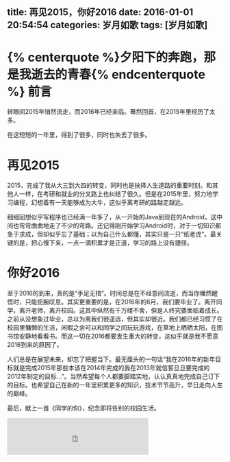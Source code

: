 title: 再见2015，你好2016
date: 2016-01-01 20:54:54
categories: 岁月如歌
tags: [岁月如歌]
---
{% centerquote %}夕阳下的奔跑，那是我逝去的青春{% endcenterquote %}
前言
======
转眼间2015年悄然流走，而2016年已经来临。蓦然回首，在2015年里经历了太多。

在这短短的一年里，得到了很多，同时也失去了很多。

再见2015
==========
2015，完成了我从大三到大四的转变，同时也是抉择人生道路的重要时刻。和其他人一样，在考研和就业的分叉路上也纠结了很久。但是在2015年里，努力地学习编程，幻想着有一天能够成为大牛，这似乎离考研的路越走越远。

细细回想似乎写程序也已经满一年多了，从一开始的Java到现在的Android，这中间也弯弯曲曲地走了不少的弯路。还记得刚开始学习Android时，对于一切知识都急于求成，但却似乎忘了基础；以为自己什么都懂，其实只是一只“纸老虎”。最关键的是，把心慢下来，一点一滴积累才是正道，学习的路上没有捷径。

你好2016
============
至于2016的到来，真的是“手足无措”。时间总是在不经意间流逝，而当你幡然醒悟时，只能扼腕叹息。其实更重要的是，在2016年的6月，我们要毕业了。离开同学，离开老师，离开校园。这其中纵然有千万缕不舍，但是人终究要面临着成长。之前从没想象过毕业，总以为离我们很遥远，但其实却很近。我们都已经习惯了在校园里慵懒的生活，闲暇之余可以和同学之间玩玩游戏，在草地上晒晒太阳，在图书馆安静地看看书。而这一切在2016都要发生重大的转变，这似乎就是我不愿意2016到来的原因了。

人们总是在展望未来，却忘了把握当下。最无厘头的一句话“我在2016年的新年目标就是完成2015年那些本该在2014年完成的我在2013年就信誓旦旦要完成的2012年制定的目标...”。当然希望每个人都要脚踏实地，认认真真地完成自己订下的目标。也希望自己在新的一年里积累更多的知识，技术节节高升，早日走向人生的巅峰。

最后，献上一首《同学的你》，纪念即将告别的校园生活。

<iframe frameborder="no" border="0" marginwidth="0" marginheight="0" width=330 height=86 src="http://music.163.com/outchain/player?type=2&id=28387594&auto=1&height=66"></iframe>